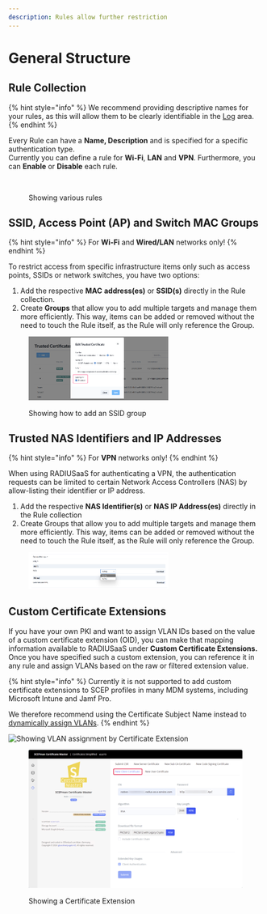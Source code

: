 ```yaml
---
description: Rules allow further restriction
---
```


# General Structure

## Rule Collection

{% hint style="info" %}
We recommend providing descriptive names for your rules, as this will allow them to be clearly identifiable in the [Log](../../insights/log.md) area.
{% endhint %}

Every Rule can have a **Name, Description** and is specified for a specific authentication type.\
Currently you can define a rule for **Wi-Fi**, **LAN** and **VPN**. Furthermore, you can **Enable** or **Disable** each rule.

<figure><img src="../../../.gitbook/assets/image (389).png" alt=""><figcaption><p>Showing various rules</p></figcaption></figure>

## SSID, Access Point (AP) and Switch MAC Groups

{% hint style="info" %}
For **Wi-Fi** and **Wired/LAN** networks only!
{% endhint %}

To restrict access from specific infrastructure items only such as access points, SSIDs or network switches, you have two options:&#x20;

1. Add the respective **MAC** **address(es)** or **SSID(s)** directly in the Rule collection.
2. Create **Groups** that allow you to add multiple targets and manage them more efficiently. This way, items can be added or removed without the need to touch the Rule itself, as the Rule will only reference the Group.&#x20;

<figure><img src="../../../.gitbook/assets/image (28).png" alt="" width="277"><figcaption><p>Showing how to add an SSID group</p></figcaption></figure>

## Trusted NAS Identifiers and IP Addresses

{% hint style="info" %}
For **VPN** networks only!
{% endhint %}

When using RADIUSaaS for authenticating a VPN, the authentication requests can be limited to certain Network Access Controllers (NAS) by allow-listing their identifier or IP address.&#x20;

1. Add the respective **NAS Identifier(s)** or **NAS IP Address(es)** directly in the Rule collection
2. Create Groups that allow you to add multiple targets and manage them more efficiently. This way, items can be added or removed without the need to touch the Rule itself, as the Rule will only reference the Group.&#x20;

<figure><img src="../../../.gitbook/assets/image (30).png" alt="" width="278"><figcaption></figcaption></figure>

## Custom Certificate Extensions

If you have your own PKI and want to assign VLAN IDs based on the value of a custom certificate extension (OID), you can make that mapping information available to RADIUSaaS under **Custom Certificate Extensions.** Once you have specified such a custom extension, you can reference it in any rule and assign VLANs based on the raw or filtered extension value.

{% hint style="info" %}
Currently it is not supported to add custom certificate extensions to SCEP profiles in many MDM systems, including Microsoft Intune and Jamf Pro.

We therefore recommend using the Certificate Subject Name instead to [dynamically assign VLANs](./#vlan-assignment).
{% endhint %}

![Showing VLAN assignment by Certificate Extension](../../../.gitbook/assets/2024-05-28\_10h41\_47.png)

<figure><img src="../../../.gitbook/assets/image (21).png" alt=""><figcaption><p>Showing a Certificate Extension</p></figcaption></figure>
